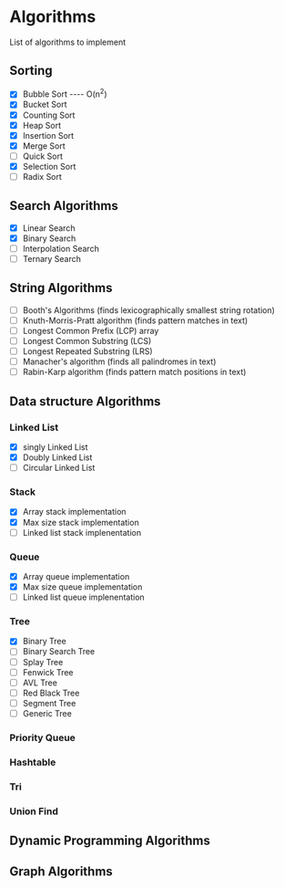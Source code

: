 # Algorithms
List of algorithms to implement


## Sorting
 - [X] Bubble Sort ----  O(n<sup>2</sup>)
 - [X] Bucket Sort
 - [X] Counting Sort
 - [X] Heap Sort
 - [X] Insertion Sort
 - [X] Merge Sort
 - [ ] Quick Sort
 - [X] Selection Sort
 - [ ] Radix Sort

## Search Algorithms
 - [X] Linear Search
 - [X] Binary Search
 - [ ] Interpolation Search
 - [ ] Ternary Search

## String Algorithms
 - [ ] Booth's Algorithms (finds lexicographically smallest string rotation)
 - [ ] Knuth-Morris-Pratt algorithm (finds pattern matches in text)
 - [ ] Longest Common Prefix (LCP) array
 - [ ] Longest Common Substring (LCS)
 - [ ] Longest Repeated Substring (LRS)
 - [ ] Manacher's algorithm (finds all palindromes in text)
 - [ ] Rabin-Karp algorithm (finds pattern match positions in text)

## Data structure Algorithms 

### Linked List
 - [X] singly Linked List
 - [X] Doubly Linked List
 - [ ] Circular Linked List

### Stack
 - [X] Array stack implementation
 - [X] Max size stack implementation
 - [ ] Linked list stack implenentation

### Queue
 - [X] Array queue implementation
 - [X] Max size queue implementation
 - [ ] Linked list queue implenentation

### Tree
 - [X] Binary Tree
 - [ ] Binary Search Tree
 - [ ] Splay Tree
 - [ ] Fenwick Tree
 - [ ] AVL Tree
 - [ ] Red Black Tree
 - [ ] Segment Tree
 - [ ] Generic Tree 

### Priority Queue

### Hashtable

### Tri

### Union Find

## Dynamic Programming Algorithms 

## Graph Algorithms
